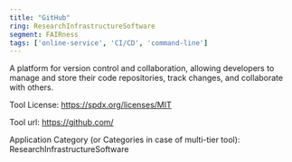 ```yaml
---
title: "GitHub"
ring: ResearchInfrastructureSoftware
segment: FAIRness
tags: ['online-service', 'CI/CD', 'command-line']
---
```

A platform for version control and collaboration, allowing developers to manage and store their code repositories, track changes, and collaborate with others.

Tool License: https://spdx.org/licenses/MIT

Tool url: https://github.com/

Application Category (or Categories in case of multi-tier tool): ResearchInfrastructureSoftware
